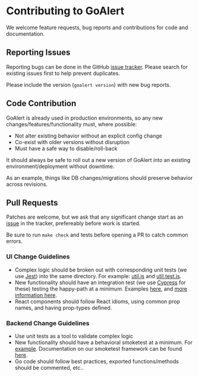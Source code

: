 # Contributing to GoAlert

We welcome feature requests, bug reports and contributions for code and documentation.

## Reporting Issues

Reporting bugs can be done in the GitHub [issue tracker](https://github.com/target/goalert/issues). Please search for existing issues first to help prevent duplicates.

Please include the version (`goalert version`) with new bug reports.

## Code Contribution

GoAlert is already used in production environments, so any new changes/features/functionality must, where possible:

- Not alter existing behavior without an explicit config change
- Co-exist with older versions without disruption
- Must have a safe way to disable/roll-back

It should always be safe to roll out a new version of GoAlert into an existing environment/deployment without downtime.

As an example, things like DB changes/migrations should preserve behavior across revisions.

## Pull Requests

Patches are welcome, but we ask that any significant change start as an [issue](https://github.com/target/goalert/issues/new) in the tracker, prefereably before work is started.

Be sure to run `make check` and tests before opening a PR to catch common errors.

### UI Change Guidelines

- Complex logic should be broken out with corresponding unit tests (we use [Jest](https://jestjs.io/docs/en/using-matchers)) into the same directory. For example: [util.js](./web/src/app/rotations/util.js) and [util.test.js](./web/src/app/rotations/util.test.js).
- New functionality should have an integration test (we use [Cypress](https://docs.cypress.io/guides/getting-started/writing-your-first-test.html#Write-a-simple-test) for these) testing the happy-path at a minimum. Examples [here](./web/src/cypress/integration/sidebar.ts), and [more information here](./web/src/cypress/README.md).
- React components should follow React idioms, using common prop names, and having prop-types defined.

### Backend Change Guidelines

- Use unit tests as a tool to validate complex logic
- New functionality should have a behavioral smoketest at a minimum. For [example](./smoketest/simplenotification_test.go). Documentation on our smoketest framework can be found [here](./smoketest/README.md).
- Go code should follow best practices, exported functions/methods should be commented, etc..
